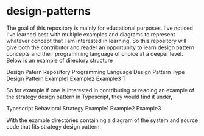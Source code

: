 # design-patterns


The goal of this repository is mainly for educational purposes. I've noticed I've learned best with multiple examples and diagrams to represent whatever  concept that I am interested in learning. So this repository will give both the contributor and reader an opportunity to learn design pattern concepts and their programming language of choice at a deeper level. Below is an example of directory structure
 
Design Patern Repository
    Programming Language
        Design Pattern Type
            Design Pattern
                Example1
                Example2
                Example3 
T


So for example if one is interested in contributing or reading an example of the strategy design pattern in Typescript, they would find it under,


Typescript
    Behavioral 
        Strategy
            Example1
            Example2
            Example3


With the example directories containing a diagram of the system and source code that fits strategy design pattern. 



